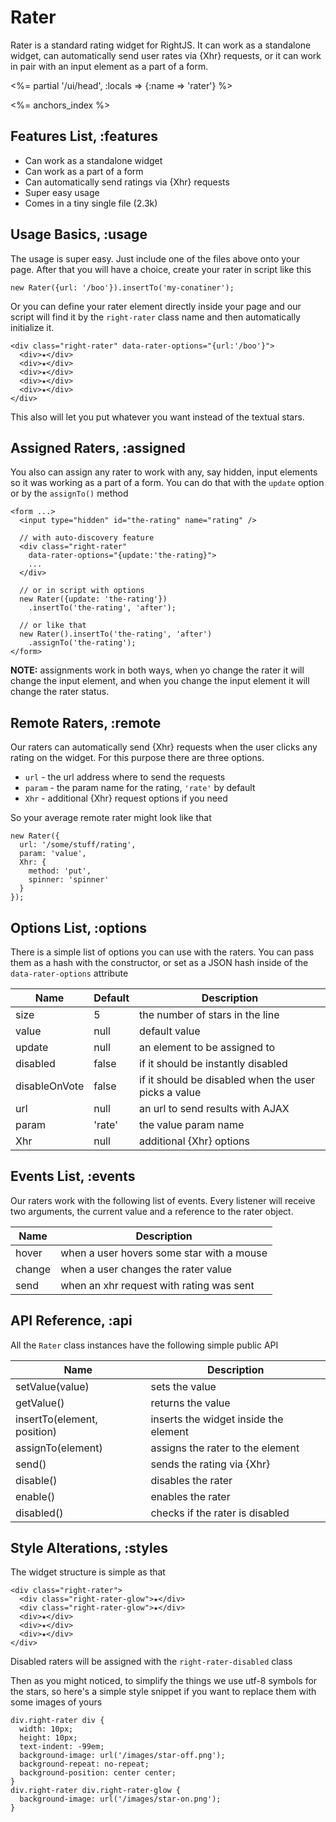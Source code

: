 # Rater

Rater is a standard rating widget for RightJS. It can work as a standalone widget,
can automatically send user rates via {Xhr} requests, or it can work in pair with
an input element as a part of a form.

<%= partial '/ui/head', :locals => {:name => 'rater'} %>

<%= anchors_index %>


## Features List, :features

* Can work as a standalone widget
* Can work as a part of a form
* Can automatically send ratings via {Xhr} requests
* Super easy usage
* Comes in a tiny single file (2.3k)


## Usage Basics, :usage

The usage is super easy. Just include one of the files above onto your page.
After that you will have a choice, create your rater in script like this

    new Rater({url: '/boo'}).insertTo('my-conatiner');

Or you can define your rater element directly inside your page and our script will
find it by the `right-rater` class name and then automatically initialize it.

    <div class="right-rater" data-rater-options="{url:'/boo'}">
      <div>★</div>
      <div>★</div>
      <div>★</div>
      <div>★</div>
      <div>★</div>
    </div>

This also will let you put whatever you want instead of the textual stars.


## Assigned Raters, :assigned

You also can assign any rater to work with any, say hidden, input elements so it was working as a part of a form.
You can do that with the `update` option or by the `assignTo()` method

    <form ...>
      <input type="hidden" id="the-rating" name="rating" />
  
      // with auto-discovery feature
      <div class="right-rater"
        data-rater-options="{update:'the-rating}">
        ...
      </div>
  
      // or in script with options
      new Rater({update: 'the-rating'})
        .insertTo('the-rating', 'after');
  
      // or like that
      new Rater().insertTo('the-rating', 'after')
        .assignTo('the-rating');
    </form>

__NOTE:__ assignments work in both ways, when yo change the rater it will change the input element,
and when you change the input element it will change the rater status.


## Remote Raters, :remote

Our raters can automatically send {Xhr} requests when the user clicks any rating on the widget.
For this purpose there are three options.

* `url` - the url address where to send the requests
* `param` - the param name for the rating, `'rate'` by default
* `Xhr` - additional {Xhr} request options if you need

So your average remote rater might look like that

    new Rater({
      url: '/some/stuff/rating',
      param: 'value',
      Xhr: {
        method: 'put',
        spinner: 'spinner'
      }
    });


## Options List, :options

There is a simple list of options you can use with the raters. You can pass them as a hash with
the constructor, or set as a JSON hash inside of the `data-rater-options` attribute

Name          | Default | Description
--------------|---------|---------------------------------------------------------------
size          | 5       | the number of stars in the line
value         | null    | default value
update        | null    | an element to be assigned to
disabled      | false   | if it should be instantly disabled
disableOnVote | false   | if it should be disabled when the user picks a value
url           | null    | an url to send results with AJAX
param         | 'rate'  | the value param name
Xhr           | null    | additional {Xhr} options


## Events List, :events

Our raters work with the following list of events. Every listener will receive two arguments,
the current value and a reference to the rater object.

Name   | Description
-------|------------------------------------------------------------
hover  | when a user hovers some star with a mouse
change | when a user changes the rater value
send   | when an xhr request with rating was sent


## API Reference, :api

All the `Rater` class instances have the following simple public API

Name              | Description
------------------|--------------------------------------------------
setValue(value)   | sets the value
getValue()        | returns the value
insertTo(element, position) | inserts the widget inside the element
assignTo(element) | assigns the rater to the element
send()            | sends the rating via {Xhr}
disable()         | disables the rater
enable()          | enables the rater
disabled()        | checks if the rater is disabled

## Style Alterations, :styles

The widget structure is simple as that

    <div class="right-rater">
      <div class="right-rater-glow">★</div>
      <div class="right-rater-glow">★</div>
      <div>★</div>
      <div>★</div>
      <div>★</div>
    </div>

Disabled raters will be assigned with the `right-rater-disabled` class

Then as you might noticed, to simplify the things we use utf-8 symbols for the stars, so
here's a simple style snippet if you want to replace them with some images of yours

    div.right-rater div {
      width: 10px;
      height: 10px;
      text-indent: -99em;
      background-image: url('/images/star-off.png');
      background-repeat: no-repeat;
      background-position: center center;
    }
    div.right-rater div.right-rater-glow {
      background-image: url('/images/star-on.png');
    }

